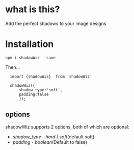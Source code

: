 # what is this?

Add the perfect shadows to your image designs

# Installation

`npm i shadowWiz --save`

Then...

```
  import {shadowWiz}  from 'shadowWiz'

  shadowWiz({
      shadow_type:'soft',
      padding:false
      });
```

## options

shadowWiz supports 2 options, both of which are optional:

- _shadow_type_ - _hard | soft_(default soft)
- _padding_ - _boolean_(Default to false)
